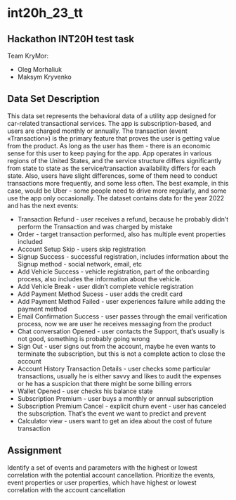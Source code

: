 # int20h_23_tt
## Hackathon INT20H test task
Team KryMor:
- Oleg Morhaliuk
- Maksym Kryvenko

## Data Set Description 
This data set represents the behavioral data of a utility app designed for car-related 
transactional services. The app is subscription-based, and users are charged monthly or 
annually.
The transaction (event «Transaction») is the primary feature that proves the user is getting value 
from the product. As long as the user has them - there is an economic sense for this user to 
keep paying for the app.
App operates in various regions of the United States, and the service structure differs 
significantly from state to state as the service/transaction availability differs for each state.
Also, users have slight differences, some of them need to conduct transactions more 
frequently, and some less often. The best example, in this case, would be Uber - some people 
need to drive more regularly, and some use the app only occasionally.
The dataset contains data for the year 2022 and has the next events:
- Transaction Refund - user receives a refund, because he probably didn’t perform the 
Transaction and was charged by mistake
- Order - target transaction performed, also has multiple event properties included
- Account Setup Skip - users skip registration
- Signup Success - successful registration, includes information about the Signup method - 
social network, email, etc
- Add Vehicle Success - vehicle registration, part of the onboarding process, also includes the 
information about the vehicle.
- Add Vehicle Break - user didn’t complete vehicle registration
- Add Payment Method Sucess - user adds the credit card
- Add Payment Method Failed - user experiences failure while adding the payment method
- Email Confirmation Success - user passes through the email verification process, now we are 
user he receives messaging from the product
- Chat conversation Opened - user contacts the Support, that’s usually is not good, something 
is probably going wrong
- Sign Out - user signs out from the account, maybe he even wants to terminate the 
subscription, but this is not a complete action to close the account
- Account History Transaction Details - user checks some particular transactions, usually he is 
either savvy and likes to audit the expenses or he has a suspicion that there might be some 
billing errors
- Wallet Opened - user checks his balance state
- Subscription Premium - user buys a monthly or annual subscription
- Subscription Premium Cancel - explicit churn event - user has canceled the subscription. 
That’s the event we want to predict and prevent
- Calculator view - users want to get an idea about the cost of future transaction

## Assignment 
Identify a set of events and parameters with the highest or lowest correlation with the potential 
account cancellation. Prioritize the events, event properties or user properties, which have 
highest or lowest correlation with the account cancellation
